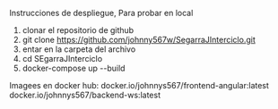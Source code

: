 Instrucciones de despliegue, Para probar en local
1. clonar el repositorio de github
2. git clone https://github.com/johnny567w/SegarraJInterciclo.git
3. entar en la carpeta del archivo
4. cd SEgarraJInterciclo
5. docker-compose up --build

Imagees en docker hub:
docker.io/johnnys567/frontend-angular:latest
docker.io/johnnys567/backend-ws:latest
